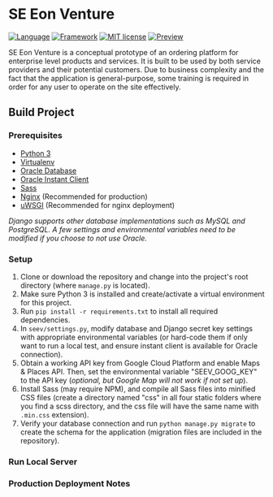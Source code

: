 # SE Eon Venture
[![Language](https://img.shields.io/badge/Python-v3.7.3-2b5b84)](https://www.python.org/)
[![Framework](https://img.shields.io/badge/Django-v3.01-20AA76)](https://www.djangoproject.com/)
[![MIT license](https://img.shields.io/badge/License-MIT-blue.svg)](https://opensource.org/licenses/MIT)
[![Preview](https://img.shields.io/badge/Preview-Available-brightgreen)](http://35.226.171.164:8081/)

SE Eon Venture is a conceptual prototype of an ordering platform for enterprise level products and services. It is built to be used by both service providers and their potential customers. Due to business complexity and the fact that the application is general-purpose, some training is required in order for any user to operate on the site effectively.

## Build Project
### Prerequisites
* [Python 3](https://www.python.org/)
* [Virtualenv](https://virtualenv.pypa.io/en/latest/)
* [Oracle Database](https://www.oracle.com/database/12c-database/)
* [Oracle Instant Client](https://www.oracle.com/database/technologies/instant-client.html)
* [Sass](https://sass-lang.com/)
* [Nginx](https://www.nginx.com/) (Recommended for production)
* [uWSGI](https://uwsgi-docs.readthedocs.io/en/latest/) (Recommended for nginx deployment)

*Django supports other database implementations such as MySQL and PostgreSQL. A few settings and environmental variables need to be modified if you choose to not use Oracle.*

### Setup
1. Clone or download the repository and change into the project's root directory (where `manage.py` is located).
2. Make sure Python 3 is installed and create/activate a virtual environment for this project.
3. Run `pip install -r requirements.txt` to install all required dependencies.
4. In `seev/settings.py`, modify database and Django secret key settings with appropriate environmental variables (or hard-code them if only want to run a local test, and ensure instant client is available for Oracle connection).
5. Obtain a working API key from Google Cloud Platform and enable Maps & Places API. Then, set the environmental variable "SEEV_GOOG_KEY" to the API key (*optional, but Google Map will not work if not set up*).
6. Install Sass (may require NPM), and compile all Sass files into minified CSS files (create a directory named "css" in all four static folders where you find a scss directory, and the css file will have the same name with `.min.css` extension).
7. Verify your database connection and run `python manage.py migrate` to create the schema for the application (migration files are included in the repository).

### Run Local Server
### Production Deployment Notes